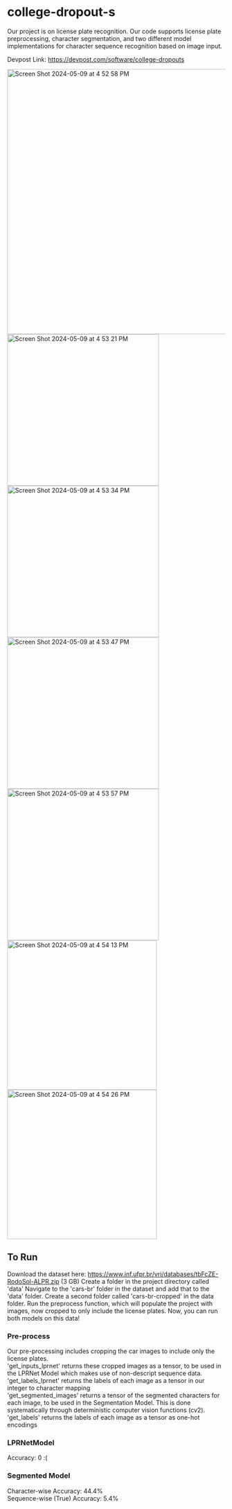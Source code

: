 # college-dropout-s
Our project is on license plate recognition. Our code supports license plate preprocessing, character segmentation, and two different model implementations for character sequence recognition based on image input.

Devpost Link: https://devpost.com/software/college-dropouts

<img width="612" alt="Screen Shot 2024-05-09 at 4 52 58 PM" src="https://github.com/erc-ma/License-Plate-Recognition/assets/103232379/6973b0ff-c088-417e-93ef-db0a47e3115c">

<img width="350" alt="Screen Shot 2024-05-09 at 4 53 21 PM" src="https://github.com/erc-ma/License-Plate-Recognition/assets/103232379/31ba6623-14ff-476f-88b2-ad2f493e609d">

<img width="350" alt="Screen Shot 2024-05-09 at 4 53 34 PM" src="https://github.com/erc-ma/License-Plate-Recognition/assets/103232379/5c13295d-8a6e-4e7e-a537-30df02af9011">

<img width="350" alt="Screen Shot 2024-05-09 at 4 53 47 PM" src="https://github.com/erc-ma/License-Plate-Recognition/assets/103232379/0d59d4bd-7bf8-4957-ab3d-d02300c0362a">

<img width="350" alt="Screen Shot 2024-05-09 at 4 53 57 PM" src="https://github.com/erc-ma/License-Plate-Recognition/assets/103232379/b9d3ac6f-50ab-4597-8247-b9b924e05bcb">

<br>
<img width="345" alt="Screen Shot 2024-05-09 at 4 54 13 PM" src="https://github.com/erc-ma/License-Plate-Recognition/assets/103232379/4cc25041-5faa-4bc9-b069-be0d3e565122">
<img width="345" alt="Screen Shot 2024-05-09 at 4 54 26 PM" src="https://github.com/erc-ma/License-Plate-Recognition/assets/103232379/38191fe9-d5fb-493f-940c-1eb6406cb6c4">

## To Run
Download the dataset here: https://www.inf.ufpr.br/vri/databases/tbFcZE-RodoSol-ALPR.zip (3 GB)
Create a folder in the project directory called 'data'
Navigate to the 'cars-br' folder in the dataset and add that to the 'data' folder.
Create a second folder called 'cars-br-cropped' in the data folder.
Run the preprocess function, which will populate the project with images, now cropped to only include the license plates.
Now, you can run both models on this data!

### Pre-process
Our pre-processing includes cropping the car images to include only the license plates. <br>
'get_inputs_lprnet' returns these cropped images as a tensor, to be used in the LPRNet Model which makes use of non-descript sequence data. <br>
'get_labels_lprnet' returns the labels of each image as a tensor in our integer to character mapping<br>
'get_segmented_images' returns a tensor of the segmented characters for each image, to be used in the Segmentation Model. This is done systematically through deterministic computer vision functions (cv2).<br>
'get_labels' returns the labels of each image as a tensor as one-hot encodings<br>

### LPRNetModel
Accuracy: 0 :(

### Segmented Model
Character-wise Accuracy: 44.4% <br>
Sequence-wise (True) Accuracy: 5.4%
